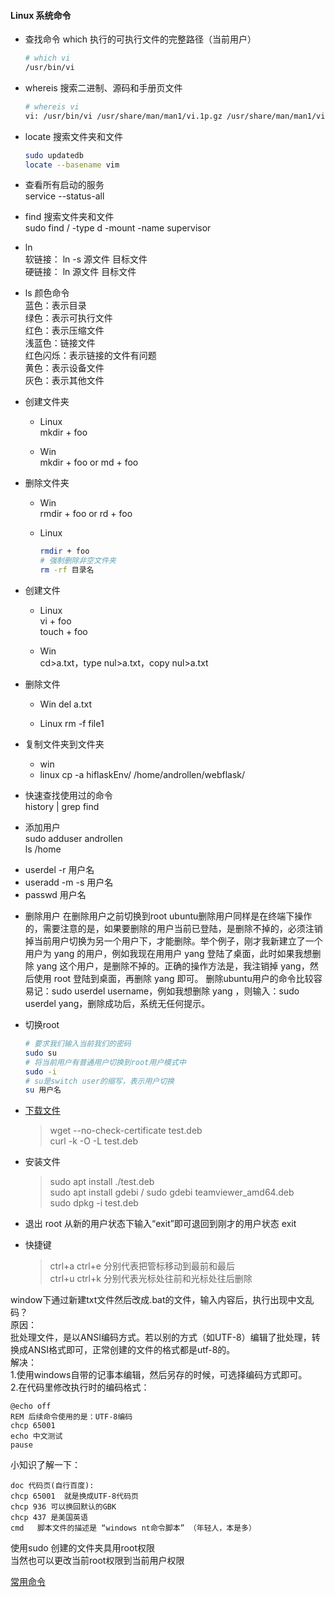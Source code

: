 #### Linux 系统命令
* 查找命令
    which 执行的可执行文件的完整路径（当前用户）
    ``` bash
    # which vi
    /usr/bin/vi
    ```

* whereis 搜索二进制、源码和手册页文件
    ``` bash
    # whereis vi
    vi: /usr/bin/vi /usr/share/man/man1/vi.1p.gz /usr/share/man/man1/vi.1.gz
    ```

* locate 搜索文件夹和文件
    ``` bash
    sudo updatedb 
    locate --basename vim
    ```
    
- 查看所有启动的服务  
  service --status-all

* find 搜索文件夹和文件  
    sudo find / -type d -mount -name supervisor 

* ln   
  软链接： ln -s 源文件 目标文件   
  硬链接： ln 源文件 目标文件

* ls 颜色命令  
    蓝色：表示目录  
    绿色：表示可执行文件  
    红色：表示压缩文件   
    浅蓝色：链接文件  
    红色闪烁：表示链接的文件有问题  
    黄色：表示设备文件  
    灰色：表示其他文件  

* 创建文件夹  
  - Linux  
    mkdir + foo

  - Win  
    mkdir + foo  or md + foo  

- 删除文件夹
  - Win  
    rmdir + foo or rd + foo

  - Linux  
    ``` bash
    rmdir + foo
    # 强制删除非空文件夹
    rm -rf 目录名
    ```

* 创建文件  
  - Linux  
    vi + foo  
    touch + foo

  - Win  
     cd>a.txt，type nul>a.txt，copy nul>a.txt 

- 删除文件
  - Win
    del a.txt

  - Linux 
    rm -f file1

- 复制文件夹到文件夹
  - win
  - linux
    cp -a hiflaskEnv/ /home/androllen/webflask/  

* 快速查找使用过的命令  
    history | grep find
    
* 添加用户  
  sudo adduser androllen  
  ls /home  


- userdel  -r  用户名
- useradd -m -s  用户名
- passwd 用户名

* 删除用户
  在删除用户之前切换到root
  ubuntu删除用户同样是在终端下操作的，需要注意的是，如果要删除的用户当前已登陆，是删除不掉的，必须注销掉当前用户切换为另一个用户下，才能删除。举个例子，刚才我新建立了一个用户为 yang 的用户，例如我现在用用户 yang 登陆了桌面，此时如果我想删除 yang 这个用户，是删除不掉的。正确的操作方法是，我注销掉 yang，然后使用 root 登陆到桌面，再删除 yang 即可。
  删除ubuntu用户的命令比较容易记：sudo userdel username，例如我想删除 yang ，则输入：sudo userdel yang，删除成功后，系统无任何提示。

* 切换root
  ``` bash
  # 要求我们输入当前我们的密码 
  sudo su
  # 将当前用户有普通用户切换到root用户模式中
  sudo -i
  # su是switch user的缩写，表示用户切换
  su 用户名
  ```
* [下载文件](https://linuxize.com/post/how-to-install-deb-packages-on-ubuntu/)
  > wget --no-check-certificate test.deb  
  > curl -k -O -L test.deb  
  
* 安装文件  
  > sudo apt install ./test.deb  
  > sudo apt install gdebi / sudo gdebi teamviewer_amd64.deb  
  > sudo dpkg -i test.deb  

* 退出 root 从新的用户状态下输入“exit”即可退回到刚才的用户状态
  exit

* 快捷键
  > ctrl+a   ctrl+e   分别代表把管标移动到最前和最后  
  > ctrl+u   ctrl+k   分别代表光标处往前和光标处往后删除    

window下通过新建txt文件然后改成.bat的文件，输入内容后，执行出现中文乱码？  
原因：  
批处理文件，是以ANSI编码方式。若以别的方式（如UTF-8）编辑了批处理，转换成ANSI格式即可，正常创建的文件的格式都是utf-8的。  
解决：  
1.使用windows自带的记事本编辑，然后另存的时候，可选择编码方式即可。  
2.在代码里修改执行时的编码格式：
``` dos
@echo off
REM 后续命令使用的是：UTF-8编码
chcp 65001
echo 中文测试
pause
```
小知识了解一下：  
``` dos
doc 代码页(自行百度):
chcp 65001  就是换成UTF-8代码页
chcp 936 可以换回默认的GBK
chcp 437 是美国英语  
cmd   脚本文件的描述是 “windows nt命令脚本” （年轻人，本是多）
```

   
使用sudo 创建的文件夹具用root权限  
当然也可以更改当前root权限到当前用户权限  




[常用命令](https://www.cnblogs.com/yjd_hycf_space/p/7730690.html)  
